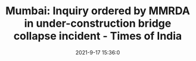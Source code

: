 ---
"title": "Mumbai: Inquiry ordered by MMRDA in under-construction bridge collapse incident - Times of India"
"date": "2021-9-17 15:36:0"
"feed_name": "GOOGLENEWSCONSTRUCTION"
"feed_website": "https://news.google.com/search?q=construction%2Bincident&hl=en-US&gl=US&ceid=US:en"
"feed_rss": "https://news.google.com/rss/search?q=construction%2Bincident&hl=en-US&gl=US&ceid=US:en"
"link": "https://timesofindia.indiatimes.com/city/mumbai/mumbai-inquiry-ordered-by-mmrda-in-under-construction-bridge-collapse-incident/articleshow/86296249.cms"
"file": "_posts/2021-1-1-ce4eecad3acc9313ae619909115c3c36b604d76a.md"
"accident": "0"
"drilling": "0"
"dead": "0"
"injured": "0"
---